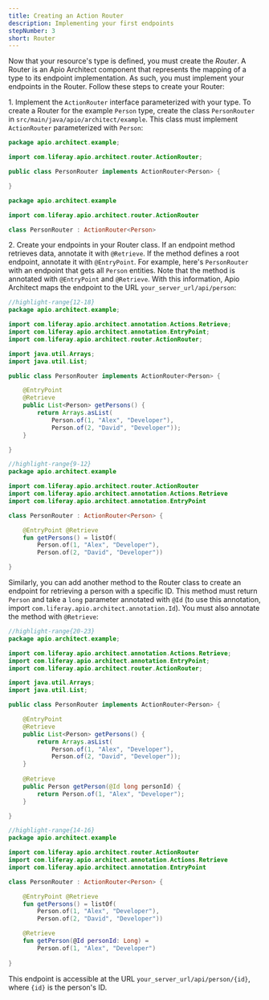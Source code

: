 ```yaml
---
title: Creating an Action Router
description: Implementing your first endpoints
stepNumber: 3
short: Router
---
```


Now that your resource's type is defined, you must create the *Router*. A Router is an Apio Architect component that represents the mapping of a type to its endpoint implementation. As such, you must implement your endpoints in the Router. Follow these steps to create your Router: 

1\.  Implement the `ActionRouter` interface parameterized with your type. To create a Router for the example `Person` type, create the class `PersonRouter` in `src/main/java/apio/architect/example`. This class must implement `ActionRouter` parameterized with `Person`: 

```java
package apio.architect.example;

import com.liferay.apio.architect.router.ActionRouter;

public class PersonRouter implements ActionRouter<Person> {

}
```

```kotlin
package apio.architect.example

import com.liferay.apio.architect.router.ActionRouter

class PersonRouter : ActionRouter<Person>
```

2\.  Create your endpoints in your Router class. If an endpoint method retrieves data, annotate it with `@Retrieve`. If the method defines a root endpoint, annotate it with `@EntryPoint`. For example, here's `PersonRouter` with an endpoint that gets all `Person` entities. Note that the method is annotated with `@EntryPoint` and `@Retrieve`. With this information, Apio Architect maps the endpoint to the URL `your_server_url/api/person`: 

```java
//highlight-range{12-18}
package apio.architect.example;

import com.liferay.apio.architect.annotation.Actions.Retrieve;
import com.liferay.apio.architect.annotation.EntryPoint;
import com.liferay.apio.architect.router.ActionRouter;

import java.util.Arrays;
import java.util.List;

public class PersonRouter implements ActionRouter<Person> {

    @EntryPoint
    @Retrieve
    public List<Person> getPersons() {
        return Arrays.asList(
            Person.of(1, "Alex", "Developer"),
            Person.of(2, "David", "Developer"));
    }

}
```

```kotlin
//highlight-range{9-12}
package apio.architect.example

import com.liferay.apio.architect.router.ActionRouter
import com.liferay.apio.architect.annotation.Actions.Retrieve
import com.liferay.apio.architect.annotation.EntryPoint

class PersonRouter : ActionRouter<Person> {

    @EntryPoint @Retrieve
    fun getPersons() = listOf(
        Person.of(1, "Alex", "Developer"), 
        Person.of(2, "David", "Developer"))

}
```

Similarly, you can add another method to the Router class to create an endpoint for retrieving a person with a specific ID. This method must return `Person` and take a `long` parameter annotated with `@Id` (to use this annotation, import `com.liferay.apio.architect.annotation.Id`). You must also annotate the method with `@Retrieve`: 

```java
//highlight-range{20-23}
package apio.architect.example;

import com.liferay.apio.architect.annotation.Actions.Retrieve;
import com.liferay.apio.architect.annotation.EntryPoint;
import com.liferay.apio.architect.router.ActionRouter;

import java.util.Arrays;
import java.util.List;

public class PersonRouter implements ActionRouter<Person> {

    @EntryPoint
    @Retrieve
    public List<Person> getPersons() {
        return Arrays.asList(
            Person.of(1, "Alex", "Developer"),
            Person.of(2, "David", "Developer"));
    }
    
    @Retrieve
    public Person getPerson(@Id long personId) {
        return Person.of(1, "Alex", "Developer");
    }

}
```

```kotlin
//highlight-range{14-16}
package apio.architect.example

import com.liferay.apio.architect.router.ActionRouter
import com.liferay.apio.architect.annotation.Actions.Retrieve
import com.liferay.apio.architect.annotation.EntryPoint

class PersonRouter : ActionRouter<Person> {

    @EntryPoint @Retrieve
    fun getPersons() = listOf(
        Person.of(1, "Alex", "Developer"), 
        Person.of(2, "David", "Developer"))

    @Retrieve
    fun getPerson(@Id personId: Long) = 
        Person.of(1, "Alex", "Developer")
        
}
```

This endpoint is accessible at the URL `your_server_url/api/person/{id}`, where `{id}` is the person's ID. 